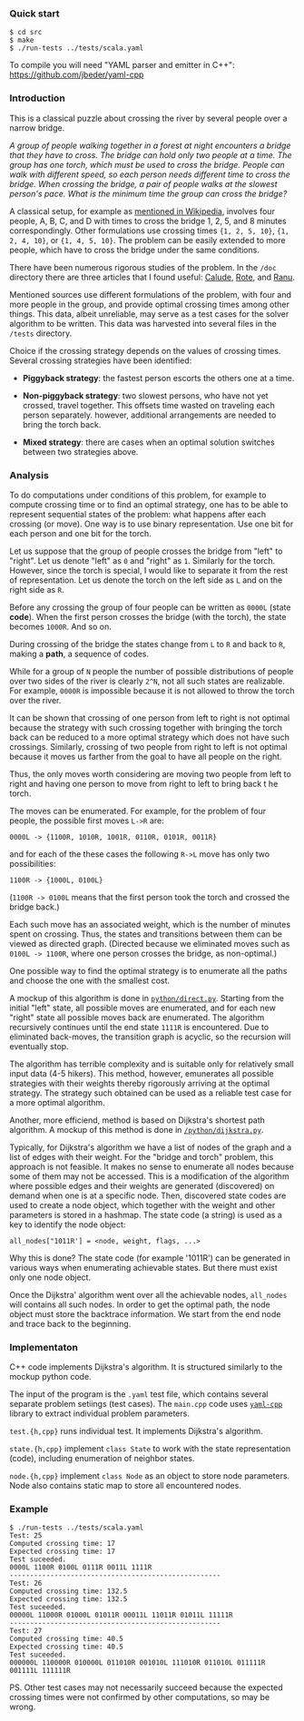 
### Quick start

```
$ cd src
$ make
$ ./run-tests ../tests/scala.yaml
```

To compile you will need "YAML parser and emitter in C++": https://github.com/jbeder/yaml-cpp

### Introduction

This is a classical puzzle about crossing the river by several people over a narrow bridge.

*A group of people walking together in a forest at night encounters a bridge that they have to cross. The bridge can hold only two people at a time. The group has one torch, which must be used to cross the bridge. People can walk with different speed, so each person needs different time to cross the bridge. When crossing the bridge, a pair of people walks at the slowest person's pace. What is the minimum time the group can cross the bridge?*

A classical setup, for example as [mentioned in Wikipedia](https://en.wikipedia.org/wiki/Bridge_and_torch_problem), involves four people, A, B, C, and D with times to cross the bridge 1, 2, 5, and 8 minutes correspondingly. Other formulations use crossing times `{1, 2, 5, 10}`, `{1, 2, 4, 10}`, or `{1, 4, 5, 10}`. The problem can be easily extended to more people, which have to cross the bridge under the same conditions.

There have been numerous rigorous studies of the problem. In the `/doc` directory there are three articles that I found useful: [Calude](https://github.com/kkouptsov/BridgeCrossing/blob/master/doc/Calude%20-%20The%20Bridge%20Crossing%20Problem.pdf), [Rote](https://github.com/kkouptsov/BridgeCrossing/blob/master/doc/Rote%20-%20Crossing%20the%20bridge%20at%20night.pdf), and [Ranu](https://github.com/kkouptsov/BridgeCrossing/blob/master/doc/Ranu%20-%20Optimization%20Rules%20in%20DLV%20for%20the%20Bridge%20Crossing%20Problem.pdf).

Mentioned sources use different formulations of the problem, with four and more people in the group, and provide optimal crossing times among other things. This data, albeit unreliable, may serve as a test cases for the solver algorithm to be written. This data was harvested into several files in the `/tests` directory.

Choice if the crossing strategy depends on the values of crossing times. Several crossing strategies have been identified:

* __Piggyback strategy__: the fastest person escorts the others one at a time.

* __Non-piggyback strategy__: two slowest persons, who have not yet crossed, travel together. This offsets time wasted on traveling each person separately. however, additional arrangements are needed to bring the torch back.

* __Mixed strategy__: there are cases when an optimal solution switches between two strategies above.

### Analysis

To do computations under conditions of this problem, for example to compute crossing time or to find an optimal strategy, one has to be able to represent sequential states of the problem: what happens after each crossing (or move). One way is to use binary representation. Use one bit for each person and one bit for the torch. 

Let us suppose that the group of people crosses the bridge from "left" to "right". Let us denote "left" as `0` and "right" as `1`. Similarly for the torch. However, since the torch is special, I would like to separate it from the rest of representation. Let us denote the torch on the left side as `L` and on the right side as `R`.

Before any crossing the group of four people can be written as `0000L` (state __code__). When the first person crosses the bridge (with the torch), the state becomes `1000R`. And so on.

During crossing of the bridge the states change from `L` to `R` and back to `R`, making a __path__, a sequence of codes.

While for a group of `N` people the number of possible distributions of people over two sides of the river is clearly `2^N`, not all such states are realizable. For example, `0000R` is impossible because it is not allowed to throw the torch over the river.

It can be shown that crossing of one person from left to right is not optimal because the strategy with such crossing together with bringing the torch back can be reduced to a more optimal strategy which does not have such crossings. Similarly, crossing of two people from right to left is not optimal because it moves us farther from the goal to have all people on the right.

Thus, the only moves worth considering are moving two people from left to right and having one person to move from right to left to bring back t he torch.

The moves can be enumerated. For example, for the problem of four people, the possible first moves `L->R` are:

```
0000L -> {1100R, 1010R, 1001R, 0110R, 0101R, 0011R}
```

and for each of the these cases the following `R->L` move has only two possibilities:

```
1100R -> {1000L, 0100L}
```

(`1100R -> 0100L` means that the first person took the torch and crossed the bridge back.)

Each such move has an associated weight, which is the number of minutes spent on crossing. Thus, the states and transitions between them can be viewed as directed graph. (Directed because we eliminated moves such as `0100L -> 1100R`, where one person crosses the bridge, as non-optimal.)

One possible way to find the optimal strategy is to enumerate all the paths and choose the one with the smallest cost. 

A mockup of this algorithm is done in [`python/direct.py`](https://github.com/kkouptsov/BridgeCrossing/blob/master/python/direct.py). Starting from the initial "left" state, all possible moves are enumerated, and for each new "right" state all possible moves back are enumerated. The algorithm recursively continues until the end state `1111R` is encountered. Due to eliminated back-moves, the transition graph is acyclic, so the recursion will eventually stop.

The algorithm has terrible complexity and is suitable only for relatively small input data (4-5 hikers). This method, however, emunerates all possible strategies with their weights thereby rigorously arriving at the optimal strategy. The strategy such obtained can be used as a reliable test case for a more optimal algorithm.

Another, more efficiend, method is based on Dijkstra's shortest path algorithm. A mockup of this method is done in [`/python/dijkstra.py`](https://github.com/kkouptsov/BridgeCrossing/blob/master/python/dijkstra.py).

Typically, for Dijkstra's algorithm we have a list of nodes of the graph and a list of edges with their weight. For the "bridge and torch" problem, this approach is not feasible. It makes no sense to enumerate all nodes because some of them may not be accessed. This is a modification of the algorithm where possible edges and their weights are generated (discovered) on demand when one is at a specific node. Then, discovered state codes are used to create a node object, which together with the weight and other parameters is stored in a hashmap. The state code (a string) is used as a key to identify the node object: 

```
all_nodes["1011R'] = <node, weight, flags, ...>
```

Why this is done? The state code (for example '1011R') can be generated in various ways when enumerating achievable states. But there must exist only one node object.

Once the Dijkstra' algorithm went over all the achievable nodes, `all_nodes` will contains all such nodes. In order to get the optimal path, the node object must store the backtrace information. We start from the end node and trace back to the beginning.

### Implementaton

C++ code implements Dijkstra's algorithm. It is structured similarly to the mockup python code.

The input of the program is the `.yaml` test file, which contains several separate problem setiings (test cases). The `main.cpp` code uses [`yaml-cpp`](https://github.com/jbeder/yaml-cpp) library to extract individual problem parameters.

`test.{h,cpp}` runs individual test. It implements Dijkstra's algorithm.

`state.{h,cpp}` implement `class State` to work with the state representation (code), including enumeration of neighbor states.

`node.{h,cpp}` implement `class Node` as an object to store node parameters. Node also contains static map to store all encountered nodes.

### Example

```
$ ./run-tests ../tests/scala.yaml
Test: 25
Computed crossing time: 17
Expected crossing time: 17
Test suceeded.
0000L 1100R 0100L 0111R 0011L 1111R
----------------------------------------------------
Test: 26
Computed crossing time: 132.5
Expected crossing time: 132.5
Test suceeded.
00000L 11000R 01000L 01011R 00011L 11011R 01011L 11111R
----------------------------------------------------
Test: 27
Computed crossing time: 40.5
Expected crossing time: 40.5
Test suceeded.
000000L 110000R 010000L 011010R 001010L 111010R 011010L 011111R 001111L 111111R
```

PS. Other test cases may not necessarily succeed because the expected crossing times were not confirmed by other computations, so may be wrong.


